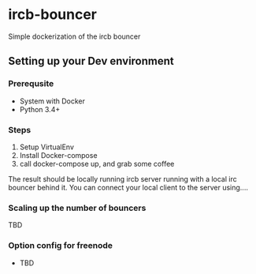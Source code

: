 # ircb-bouncer
Simple dockerization of the ircb bouncer

## Setting up your Dev environment
### Prerequsite
 * System with Docker
 * Python 3.4+

### Steps
 1. Setup VirtualEnv
 2. Install Docker-compose
 3. call docker-compose up, and grab some coffee
 
The result should be locally running ircb server running with a local irc bouncer behind it. You can connect your local client to the server using....

### Scaling up the number of bouncers
TBD

### Option config for freenode
* TBD
